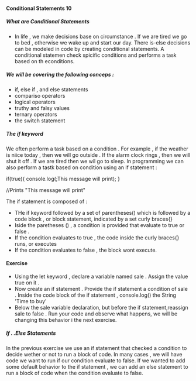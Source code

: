 #### Conditional Statements 10

##### What are Conditional Statements 
- In life , we make decisions base on circumstance . If we are tired we go to bed , otherwise we wake up and start our day.
There is-else decisions can be modeled in code by creating conditional statements. A conditional statemen check spicific conditions and performs a task based on th econditions.

##### We will be covering the following conceps :
- if, else if , and else statements
- compariso operators
- logical operators
- truthy and falsy values
- ternary operators
- the switch statement

##### The if keyword

We often perform a task based on a condition . For example , if the weather is niice today , then we will go outside . If the alarm clock rings , then we will shut it off . If we are tired then we wil go to sleep. 
In programming we can also perform a tastk based on condition using an if statement :

if(true){
    console.log(;This message will print);
}

//Prints "This message will print"

  The if statement is composed of :
  - THe if keyword followed by a set of parentheses() which is followed by a code block , or block statement, indicated by a set curly braces{}
  - Iside the paretheses () , a condition is provided that evaluate to true or false . 
  - If the condition evaluates to true , the code inside the curly braces{} runs, or executes
  - If the condition evaluates to false , the block wont execute.

#### Exercise 
- Using the let keyword , declare a variable named sale . Assign the value true on it . 
- Now create an if statement . Provide the if statement a condition of sale . Inside the code block of the if statement , console.log() the String 'Time to buy'
- Below the sale variable declaration, but before the if statement,reassign sale to false . Run your code and observe what happens, we will be changing this behavior i the next exercise.

##### If . .Else Statements

In the previous exercise we use an if statement that checked a condition to decide wether or not to run a block of code.
In many cases , we will have code we want to run if our condition evaluate to false.
If we wanted to add some default behavior to the if statement , we can add an else statement to run a block of code when the condition evaluate to false.  

